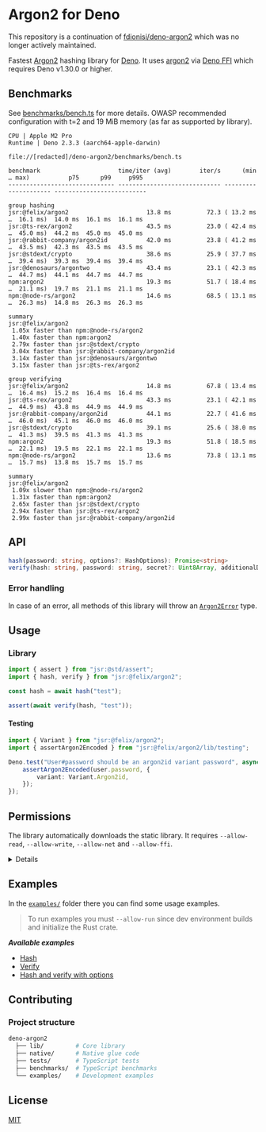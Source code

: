 # Argon2 for Deno

This repository is a continuation of
[fdionisi/deno-argon2](https://github.com/fdionisi/deno-argon2) which was no
longer actively maintained.

Fastest [Argon2](https://github.com/P-H-C/phc-winner-argon2) hashing library for
[Deno](https://deno.com). It uses
[argon2](https://github.com/RustCrypto/password-hashes/tree/master/argon2) via
[Deno FFI](https://docs.deno.com/runtime/reference/deno_namespace_apis/#ffi)
which requires Deno v1.30.0 or higher.

## Benchmarks

See [benchmarks/bench.ts](benchmarks/bench.ts) for more details. OWASP
recommended configuration with t=2 and 19 MiB memory (as far as supported by
library).

```
CPU | Apple M2 Pro
Runtime | Deno 2.3.3 (aarch64-apple-darwin)

file://[redacted]/deno-argon2/benchmarks/bench.ts

benchmark                      time/iter (avg)        iter/s      (min … max)           p75      p99     p995
------------------------------ ----------------------------- --------------------- --------------------------

group hashing
jsr:@felix/argon2                      13.8 ms          72.3 ( 13.2 ms …  16.1 ms)  14.0 ms  16.1 ms  16.1 ms
jsr:@ts-rex/argon2                     43.5 ms          23.0 ( 42.4 ms …  45.0 ms)  44.2 ms  45.0 ms  45.0 ms
jsr:@rabbit-company/argon2id           42.0 ms          23.8 ( 41.2 ms …  43.5 ms)  42.3 ms  43.5 ms  43.5 ms
jsr:@stdext/crypto                     38.6 ms          25.9 ( 37.7 ms …  39.4 ms)  39.3 ms  39.4 ms  39.4 ms
jsr:@denosaurs/argontwo                43.4 ms          23.1 ( 42.3 ms …  44.7 ms)  44.1 ms  44.7 ms  44.7 ms
npm:argon2                             19.3 ms          51.7 ( 18.4 ms …  21.1 ms)  19.7 ms  21.1 ms  21.1 ms
npm:@node-rs/argon2                    14.6 ms          68.5 ( 13.1 ms …  26.3 ms)  14.8 ms  26.3 ms  26.3 ms

summary
jsr:@felix/argon2
 1.05x faster than npm:@node-rs/argon2
 1.40x faster than npm:argon2
 2.79x faster than jsr:@stdext/crypto
 3.04x faster than jsr:@rabbit-company/argon2id
 3.14x faster than jsr:@denosaurs/argontwo
 3.15x faster than jsr:@ts-rex/argon2

group verifying
jsr:@felix/argon2                      14.8 ms          67.8 ( 13.4 ms …  16.4 ms)  15.2 ms  16.4 ms  16.4 ms
jsr:@ts-rex/argon2                     43.3 ms          23.1 ( 42.1 ms …  44.9 ms)  43.8 ms  44.9 ms  44.9 ms
jsr:@rabbit-company/argon2id           44.1 ms          22.7 ( 41.6 ms …  46.0 ms)  45.1 ms  46.0 ms  46.0 ms
jsr:@stdext/crypto                     39.1 ms          25.6 ( 38.0 ms …  41.3 ms)  39.5 ms  41.3 ms  41.3 ms
npm:argon2                             19.3 ms          51.8 ( 18.5 ms …  22.1 ms)  19.5 ms  22.1 ms  22.1 ms
npm:@node-rs/argon2                    13.6 ms          73.8 ( 13.1 ms …  15.7 ms)  13.8 ms  15.7 ms  15.7 ms

summary
jsr:@felix/argon2
 1.09x slower than npm:@node-rs/argon2
 1.31x faster than npm:argon2
 2.65x faster than jsr:@stdext/crypto
 2.94x faster than jsr:@ts-rex/argon2
 2.99x faster than jsr:@rabbit-company/argon2id
```

## API

```ts
hash(password: string, options?: HashOptions): Promise<string>
verify(hash: string, password: string, secret?: Uint8Array, additionalData?: unknown): Promise<boolean>
```

### Error handling

In case of an error, all methods of this library will throw an
[`Argon2Error`](lib/error.ts) type.

## Usage

### Library

```ts
import { assert } from "jsr:@std/assert";
import { hash, verify } from "jsr:@felix/argon2";

const hash = await hash("test");

assert(await verify(hash, "test"));
```

#### Testing

```ts
import { Variant } from "jsr:@felix/argon2";
import { assertArgon2Encoded } from "jsr:@felix/argon2/lib/testing";

Deno.test("User#password should be an argon2id variant password", async () => {
	assertArgon2Encoded(user.password, {
		variant: Variant.Argon2id,
	});
});
```

## Permissions

The library automatically downloads the static library. It requires
`--allow-read`, `--allow-write`, `--allow-net` and `--allow-ffi`.

<details>

    ```sh
    deno \
      --allow-read \
      --allow-write \
      --allow-net \
      --allow-ffi \
      mod.ts
    ```

</details>

## Examples

In the [`examples/`](examples/) folder there you can find some usage examples.

> To run examples you must `--allow-run` since dev environment builds and
> initialize the Rust crate.

_**Available examples**_

- [Hash](examples/hash.ts)
- [Verify](examples/verify.ts)
- [Hash and verify with options](examples/with-options.ts)

## Contributing

### Project structure

```sh
deno-argon2
  ├── lib/         # Core library
  ├── native/      # Native glue code
  ├── tests/       # TypeScript tests
  ├── benchmarks/  # TypeScript benchmarks
  └── examples/    # Development examples
```

## License

[MIT](LICENSE)
